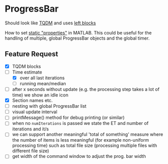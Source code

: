 ProgressBar
=======================

Should look like [TQDM](https://github.com/tqdm/tqdm) and uses [left blocks](http://www.w3schools.com/charsets/ref_utf_block.asp)

How to set [static "properties"](http://stackoverflow.com/a/14571266) in MATLAB. This could be useful for the handling of multiple, global ProgressBar objects and the global timer.


Feature Request
----------------------

- [x] TQDM blocks
- [ ] Time estimate
    - [x] over all last iterations
    - [ ] running mean/median
- [ ] after x seconds without update (e.g. the processing step takes a lot of time) we show an idle icon
- [x] Section names etc.
- [ ] nesting with global ProgressBar list
- [ ] visual update interval
- [ ] printMessage() method for debug printing (or similar)
- [ ] when no `numIterations` is passed we state the ET and number of iterations and it/s
- [ ] we can support another meaningful 'total of something' measure where the number of items is less meaningful (for example non-uniform processing time) such as total file size (processing multiple files with different file size)
- [ ] get width of the command window to adjust the prog. bar width
